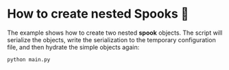 # How to create nested Spooks 👻

The example shows how to create two nested **spook** objects. The script will serialize the objects, write the serialization to the temporary configuration file, and then hydrate the simple objects again:

```
python main.py
```
